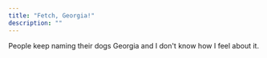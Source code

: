```yaml
---
title: "Fetch, Georgia!"
description: ""
---
```

People keep naming their dogs Georgia and I don't know how I feel about it.
